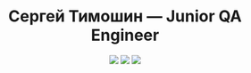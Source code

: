 <h1 align="center">Сергей Тимошин — Junior QA Engineer</h1>

<p align="center">
<a href="mailto:comp360@ya.ru"><img src="https://img.shields.io/badge/email-comp360%40ya.ru-blue?logo=gmail"></a>
<a href="https://t.me/AlSerTim"><img src="https://img.shields.io/badge/Telegram-@AlSerTim-blue?logo=telegram"></a>
<a href="https://github.com/AlSerTim"><img src="https://img.shields.io/badge/GitHub-AlSerTim-black?logo=github"></a>
</p>
